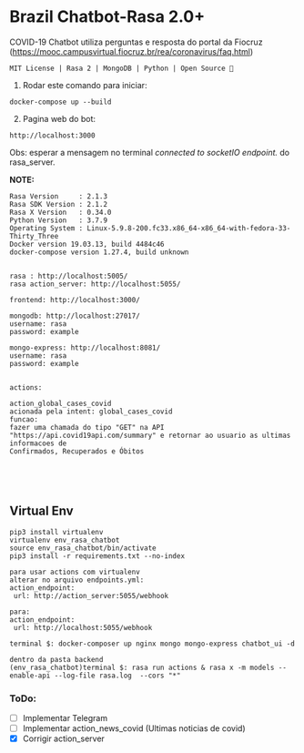 # Brazil Chatbot-Rasa 2.0+
COVID-19 Chatbot utiliza perguntas e resposta do portal da Fiocruz (https://mooc.campusvirtual.fiocruz.br/rea/coronavirus/faq.html)

``` MIT License | Rasa 2 | MongoDB | Python | Open Source 💙  ```

1. Rodar este comando para iniciar:

```docker-compose up --build```

2. Pagina web do bot:

```http://localhost:3000```

Obs: esperar a mensagem no terminal *connected to socketIO endpoint.* do rasa_server.



**NOTE:** 
```
Rasa Version     : 2.1.3
Rasa SDK Version : 2.1.2
Rasa X Version   : 0.34.0
Python Version   : 3.7.9
Operating System : Linux-5.9.8-200.fc33.x86_64-x86_64-with-fedora-33-Thirty_Three
Docker version 19.03.13, build 4484c46
docker-compose version 1.27.4, build unknown


rasa : http://localhost:5005/
rasa action_server: http://localhost:5055/

frontend: http://localhost:3000/

mongodb: http://localhost:27017/
username: rasa
password: example

mongo-express: http://localhost:8081/
username: rasa
password: example


actions:

action_global_cases_covid
acionada pela intent: global_cases_covid
funcao:
fazer uma chamada do tipo "GET" na API "https://api.covid19api.com/summary" e retornar ao usuario as ultimas informacoes de 
Confirmados, Recuperados e Óbitos





```

## Virtual Env
```
pip3 install virtualenv
virtualenv env_rasa_chatbot
source env_rasa_chatbot/bin/activate
pip3 install -r requirements.txt --no-index

para usar actions com virtualenv
alterar no arquivo endpoints.yml:
action_endpoint:
 url: http://action_server:5055/webhook
 
para:
action_endpoint:
 url: http://localhost:5055/webhook
 
terminal $: docker-composer up nginx mongo mongo-express chatbot_ui -d 

dentro da pasta backend
(env_rasa_chatbot)terminal $: rasa run actions & rasa x -m models --enable-api --log-file rasa.log  --cors "*"
```
### ToDo:
- [ ] Implementar Telegram
- [ ] Implementar action_news_covid (Ultimas noticias de covid)
- [x] Corrigir action_server
